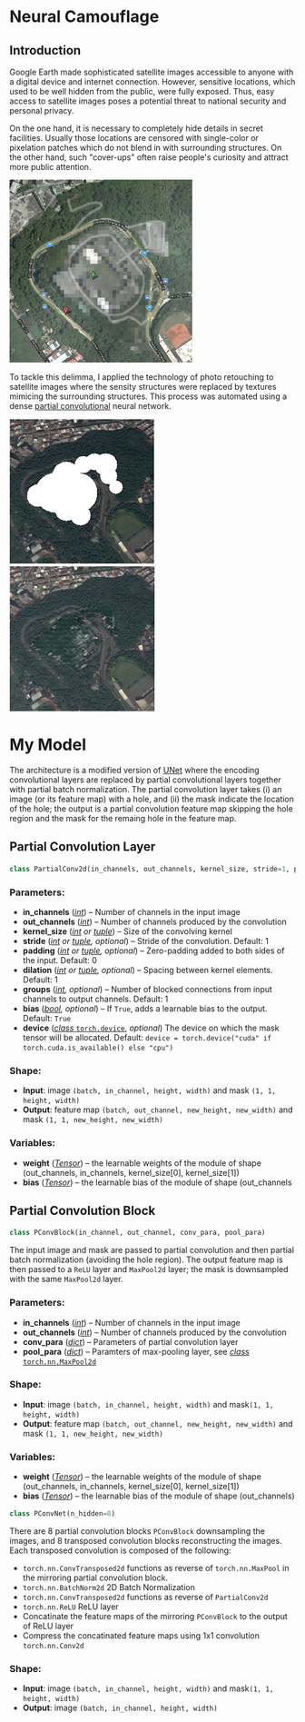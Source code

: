 # Neural Camouflage

## Introduction

Google Earth made sophisticated satellite images accessible to anyone with a digital device and internet connection. However, sensitive locations, which used to be well hidden from the public, were fully exposed. Thus, easy access to satellite images poses a potential threat to national security and personal privacy.

On the one hand, it is necessary to completely hide details in secret facilities. Usually those locations are censored with single-color or pixelation patches which do not blend in with surrounding structures. On the other hand, such "cover-ups" often raise people's curiosity and attract more public attention.

![taiwan](images/taiwan.png)

To tackle this delimma, I applied the technology of photo retouching to satellite images where the sensity structures were replaced by textures mimicing the surrounding structures. This process was automated using a dense [partial convolutional](https://arxiv.org/pdf/1804.07723.pdf) neural network.

![The mask over sensitive structures](images/mask.jpg)
![Sensitive structures were inpainted with tree textures](images/after.jpg)



# My Model

The architecture is a modified version of [UNet](https://arxiv.org/pdf/1505.04597.pdf) where the encoding convolutional layers are replaced by partial convolutional layers together with partial batch normalization. The partial convolution layer takes (i) an image (or its feature map) with a hole, and (ii) the mask indicate the location of the hole; the output is a partial convolution feature map skipping the hole region and the mask for the remaing hole in the feature map.

## Partial Convolution Layer

```python
class PartialConv2d(in_channels, out_channels, kernel_size, stride=1, padding=0, dilation=1, groups=1, bias=True, device=device)
```

### Parameters:

- **in_channels** ([*int*](https://docs.python.org/3/library/functions.html#int)) – Number of channels in the input image
- **out_channels** ([*int*](https://docs.python.org/3/library/functions.html#int)) – Number of channels produced by the convolution
- **kernel_size** ([*int*](https://docs.python.org/3/library/functions.html#int) *or* [*tuple*](https://docs.python.org/3/library/stdtypes.html#tuple)) – Size of the convolving kernel
- **stride** ([*int*](https://docs.python.org/3/library/functions.html#int) *or* [*tuple*](https://docs.python.org/3/library/stdtypes.html#tuple)*,* *optional*) – Stride of the convolution. Default: 1
- **padding** ([*int*](https://docs.python.org/3/library/functions.html#int) *or* [*tuple*](https://docs.python.org/3/library/stdtypes.html#tuple)*,* *optional*) – Zero-padding added to both sides of the input. Default: 0
- **dilation** ([*int*](https://docs.python.org/3/library/functions.html#int) *or* [*tuple*](https://docs.python.org/3/library/stdtypes.html#tuple)*,* *optional*) – Spacing between kernel elements. Default: 1
- **groups** ([*int*](https://docs.python.org/3/library/functions.html#int)*,* *optional*) – Number of blocked connections from input channels to output channels. Default: 1
- **bias** ([*bool*](https://docs.python.org/3/library/functions.html#bool)*,* *optional*) – If `True`, adds a learnable bias to the output. Default: `True`
- **device** ([*class* `torch.device`](https://pytorch.org/docs/stable/tensor_attributes.html?highlight=device#torch.torch.device), *optional*) The device on which the mask tensor will be allocated. Default: `device = torch.device("cuda" if torch.cuda.is_available() else "cpu")`

### Shape:

- **Input**: image `(batch, in_channel, height, width)` and mask `(1, 1, height, width)`
- **Output**: feature map `(batch, out_channel, new_height, new_width)` and mask `(1, 1, new_height, new_width)`

### Variables:

- **weight** ([*Tensor*](https://pytorch.org/docs/stable/tensors.html#torch.Tensor)) – the learnable weights of the module of shape (out_channels, in_channels, kernel_size[0], kernel_size[1])
- **bias** ([*Tensor*](https://pytorch.org/docs/stable/tensors.html#torch.Tensor)) – the learnable bias of the module of shape (out_channels

## Partial Convolution Block

```python
class PConvBlock(in_channel, out_channel, conv_para, pool_para)
```

The input image and mask are passed to partial convolution and then partial batch normalization (avoiding the hole region).  The output feature map is then passed to a `ReLU` layer and `MaxPool2d` layer; the mask is downsampled with the same `MaxPool2d` layer.

### Parameters:

- **in_channels** ([*int*](https://docs.python.org/3/library/functions.html#int)) – Number of channels in the input image
- **out_channels** ([*int*](https://docs.python.org/3/library/functions.html#int)) – Number of channels produced by the convolution
- **conv_para** ([*dict*](https://docs.python.org/3/library/stdtypes.html#mapping-types-dict)) – Parameters of partial convolution layer
- **pool_para** ([*dict*](https://docs.python.org/3/library/stdtypes.html#mapping-types-dict)) – Paramters of max-pooling layer, see [*class* `torch.nn.MaxPool2d`](https://pytorch.org/docs/stable/nn.html#torch.nn.MaxPool2d)

### Shape:

- **Input**: image `(batch, in_channel, height, width)` and mask`(1, 1, height, width)`
- **Output**: feature map `(batch, out_channel, new_height, new_width)` and mask `(1, 1, new_height, new_width)`

### Variables:

- **weight** ([*Tensor*](https://pytorch.org/docs/stable/tensors.html#torch.Tensor)) – the learnable weights of the module of shape (out_channels, in_channels, kernel_size[0], kernel_size[1])
- **bias** ([*Tensor*](https://pytorch.org/docs/stable/tensors.html#torch.Tensor)) – the learnable bias of the module of shape (out_channels)

```python
class PConvNet(n_hidden=8)
```

There are 8 partial convolution blocks `PConvBlock` downsampling the images, and 8 transposed convolution blocks reconstructing the images. Each transposed convolution is composed of the following:

- `torch.nn.ConvTransposed2d` functions as reverse of `torch.nn.MaxPool` in the mirroring partial convolution block.
- `torch.nn.BatchNorm2d` 2D Batch Normalization
- `torch.nn.ConvTransposed2d` functions as reverse of `PartialConv2d`
- `torch.nn.ReLU` ReLU layer
- Concatinate the feature maps of the mirroring `PConvBlock` to the output of ReLU layer
- Compress the concatinated feature maps using 1x1 convolution `torch.nn.Conv2d`

### Shape:

- **Input**: image `(batch, in_channel, height, width)` and mask`(1, 1, height, width)`
- **Output**: image `(batch, in_channel, height, width)`